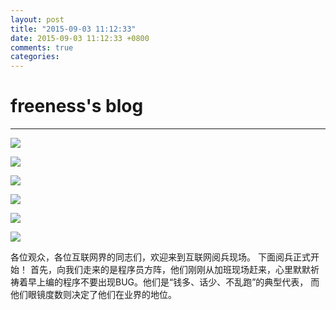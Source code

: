 ```yaml
---
layout: post
title: "2015-09-03 11:12:33"
date: 2015-09-03 11:12:33 +0800
comments: true
categories: 
---
```


# freeness's blog

----------

![](http://okqmqrbgo.bkt.clouddn.com/201509031112331.jpg)

![](http://okqmqrbgo.bkt.clouddn.com/201509031112332.jpg)

![](http://okqmqrbgo.bkt.clouddn.com/201509031112333.jpg)

![](http://okqmqrbgo.bkt.clouddn.com/201509031112334.jpg)

![](http://okqmqrbgo.bkt.clouddn.com/201509031112335.jpg)

![](http://okqmqrbgo.bkt.clouddn.com/201509031112336.jpg)

>
各位观众，各位互联网界的同志们，欢迎来到互联网阅兵现场。
下面阅兵正式开始！
首先，向我们走来的是程序员方阵，他们刚刚从加班现场赶来，心里默默祈祷着早上编的程序不要出现BUG。他们是“钱多、话少、不乱跑”的典型代表， 而他们眼镜度数则决定了他们在业界的地位。